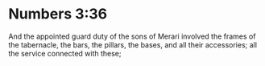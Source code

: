 # Numbers 3:36

And the appointed guard duty of the sons of Merari involved the frames of the tabernacle, the bars, the pillars, the bases, and all their accessories; all the service connected with these;
